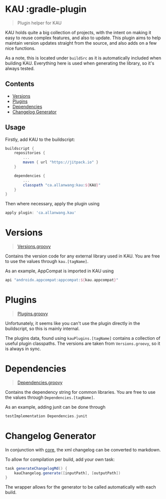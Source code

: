 # KAU :gradle-plugin

> Plugin helper for KAU

KAU holds quite a big collection of projects, with the intent on making it easy to reuse complex features, and also to update.
This plugin aims to help maintain version updates straight from the source, and also adds on a few nice functions.

As a note, this is located under `buildSrc` as it is automatically included when building KAU.
Everything here is used when generating the library, so it's always tested.

## Contents
* [Versions](#versions)
* [Plugins](#plugins)
* [Dependencies](#dependencies)
* [Changelog Generator](#changelog-generator)

## Usage

Firstly, add KAU to the buildscript:

```gradle
buildscript {
    repositories {
        ...
        maven { url "https://jitpack.io" }
    }

    dependencies {
        ...
        classpath "ca.allanwang:kau:${KAU}"
    }
}
```

Then where necessary, apply the plugin using

```gradle
apply plugin: 'ca.allanwang.kau'
```

# Versions

> [Versions.groovy](/buildSrc/src/main/groovy/ca/allanwang/kau/Versions.groovy)

Contains the version code for any external library used in KAU.
You are free to use the values through `kau.[tagName]`.

As an example, AppCompat is imported in KAU using

```gradle
api "androidx.appcompat:appcompat:${kau.appcompat}"
```

# Plugins

> [Plugins.groovy](/buildSrc/src/main/groovy/ca/allanwang/kau/Plugins.groovy)

Unfortunately, it seems like you can't use the plugin directly in the buildscript, so this is mainly internal.

The plugins data, found using `kauPlugins.[tagName]` contains a collection of useful plugin classpaths.
The versions are taken from `Versions.groovy`, so it is always in sync.

# Dependencies

> [Dependencies.groovy](/buildSrc/src/main/groovy/ca/allanwang/kau/Dependencies.groovy)

Contains the dependency string for common libraries.
You are free to use the values through `Dependencies.[tagName]`.

As an example, adding junit can be done through

```gradle
testImplementation Dependencies.junit
```

# Changelog Generator

In conjunction with [core](/core#changelog-xml), 
the xml changelog can be converted to markdown.

To allow for compilation per build, add your own task:

```gradle
task generateChangelogMd() {
    kauChangelog.generate([inputPath], [outputPath])
}
```

The wrapper allows for the generator to be called automatically with each build.



